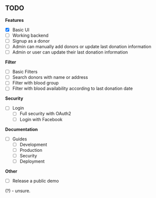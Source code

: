 ## TODO

**Features**
* [x]  Basic UI
* [ ]  Working backend
* [ ]  Signup as a donor
* [ ]  Admin can manually add donors or update last donation information
* [ ]  Admin or user can update their last donation information

**Filter**
* [ ]  Basic Filters
  * [ ] Search donors with name or address
  * [ ] Filter with blood group
  * [ ] Filter with blood availability according to last donation date

**Security**
* [ ] Login
  * [ ] Full security with OAuth2
  * [ ] Login with Facebook

**Documentation**

* [ ] Guides
  * [ ] Development
  * [ ] Production
  * [ ] Security
  * [ ] Deployment

**Other**

* [ ] Release a public demo

(?) - unsure.
<br />
